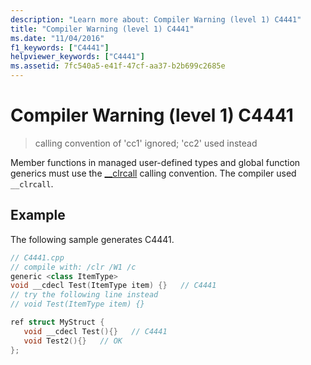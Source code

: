 ```yaml
---
description: "Learn more about: Compiler Warning (level 1) C4441"
title: "Compiler Warning (level 1) C4441"
ms.date: "11/04/2016"
f1_keywords: ["C4441"]
helpviewer_keywords: ["C4441"]
ms.assetid: 7fc540a5-e41f-47cf-aa37-b2b699c2685e
---
```

# Compiler Warning (level 1) C4441

> calling convention of 'cc1' ignored; 'cc2' used instead

Member functions in managed user-defined types and global function generics must use the [__clrcall](../../cpp/clrcall.md) calling convention.  The compiler used `__clrcall`.

## Example

The following sample generates C4441.

```cpp
// C4441.cpp
// compile with: /clr /W1 /c
generic <class ItemType>
void __cdecl Test(ItemType item) {}   // C4441
// try the following line instead
// void Test(ItemType item) {}

ref struct MyStruct {
   void __cdecl Test(){}   // C4441
   void Test2(){}   // OK
};
```
